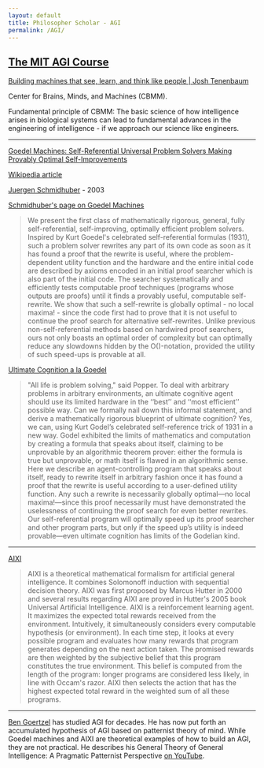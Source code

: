 ```yaml
---
layout: default
title: Philosopher Scholar - AGI
permalink: /AGI/
---
```


## [The MIT AGI Course](https://agi.mit.edu)

[Building machines that see, learn, and think like people | Josh Tenenbaum](https://www.youtube.com/watch?v=7ROelYvo8f0&list=PLrAXtmErZgOdP_8GztsuKi9nrraNbKKp4&index=56&t=0s)

Center for Brains, Minds, and Machines (CBMM).

Fundamental principle of CBMM: The basic science of how intelligence arises in biological systems can lead to fundamental advances in the engineering of intelligence - if we approach our science like engineers.

---

[Goedel Machines: Self-Referential Universal Problem Solvers Making Provably Optimal Self-Improvements](https://arxiv.org/abs/cs/0309048)

[Wikipedia article](https://en.wikipedia.org/wiki/G%C3%B6del_machine)

[Juergen Schmidhuber](https://people.idsia.ch/~juergen/) - 2003

[Schmidhuber's page on Goedel Machines](https://people.idsia.ch/~juergen/goedelmachine.html)

> We present the first class of mathematically rigorous, general, fully self-referential, self-improving, optimally efficient problem solvers. Inspired by Kurt Goedel's celebrated self-referential formulas (1931), such a problem solver rewrites any part of its own code as soon as it has found a proof that the rewrite is useful, where the problem-dependent utility function and the hardware and the entire initial code are described by axioms encoded in an initial proof searcher which is also part of the initial code. The searcher systematically and efficiently tests computable proof techniques (programs whose outputs are proofs) until it finds a provably useful, computable self-rewrite. We show that such a self-rewrite is globally optimal - no local maxima! - since the code first had to prove that it is not useful to continue the proof search for alternative self-rewrites. Unlike previous non-self-referential methods based on hardwired proof searchers, ours not only boasts an optimal order of complexity but can optimally reduce any slowdowns hidden by the O()-notation, provided the utility of such speed-ups is provable at all.

[Ultimate Cognition a la Goedel](https://people.idsia.ch/~juergen/ultimatecognition.pdf)

> "All life is problem solving," said Popper. To deal with arbitrary problems in arbitrary environments, an ultimate cognitive agent should use its limited hardware in the ‘‘best’’ and ‘‘most efficient’’ possible way. Can we formally nail down this informal statement, and derive a mathematically rigorous blueprint of ultimate cognition?
Yes, we can, using Kurt Godel’s celebrated self-reference trick of 1931 in a new way. Godel exhibited the limits of mathematics and computation by creating a formula that speaks about itself, claiming to be unprovable by an algorithmic theorem prover: either the formula is true but unprovable, or math itself is flawed in an algorithmic sense. Here we describe an agent-controlling program that speaks about itself, ready to rewrite itself in arbitrary fashion once it has found a proof that the rewrite is useful according to a user-defined utility function. Any such a rewrite is necessarily globally optimal—no local maxima!—since this proof necessarily must have demonstrated the uselessness of continuing the proof search for even better rewrites. Our self-referential program will optimally speed up its proof searcher and other program parts, but only if the speed up’s utility is indeed provable—even ultimate cognition has limits of the Godelian kind.

---

[AIXI](https://en.wikipedia.org/wiki/AIXI)

> AIXI is a theoretical mathematical formalism for artificial general intelligence. It combines Solomonoff induction with sequential decision theory. AIXI was first proposed by Marcus Hutter in 2000 and several results regarding AIXI are proved in Hutter's 2005 book Universal Artificial Intelligence.
AIXI is a reinforcement learning agent. It maximizes the expected total rewards received from the environment. Intuitively, it simultaneously considers every computable hypothesis (or environment). In each time step, it looks at every possible program and evaluates how many rewards that program generates depending on the next action taken. The promised rewards are then weighted by the subjective belief that this program constitutes the true environment. This belief is computed from the length of the program: longer programs are considered less likely, in line with Occam's razor. AIXI then selects the action that has the highest expected total reward in the weighted sum of all these programs.

---

[Ben Goertzel](https://en.wikipedia.org/wiki/Ben_Goertzel) has studied AGI for decades. He has now put forth an accumulated hypothesis of AGI based on patternist theory of mind. While Goedel machines and AIXI are theoretical examples of how to build an AGI, they are not practical. He describes his General Theory of General Intelligence: A Pragmatic Patternist Perspective [on YouTube](https://www.youtube.com/watch?v=d8nzFqoEOvE).
